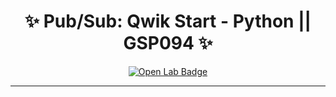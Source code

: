 <h1 align="center">
✨ Pub/Sub: Qwik Start - Python || GSP094 ✨
</h1>

<div align="center">
  <a href="https://www.cloudskillsboost.google/focuses/2775?parent=catalog"_blank" rel="noopener noreferrer">
    <img src="https://img.shields.io/badge/Open_Lab-Cloud_Skills_Boost-4285F4?style=for-the-badge&logo=google&logoColor=white&labelColor=34A853" alt="Open Lab Badge">
  </a>
</div>

---
